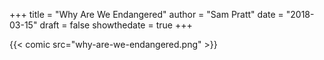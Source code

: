 +++
title = "Why Are We Endangered"
author = "Sam Pratt"
date = "2018-03-15"
draft = false
showthedate = true
+++

{{< comic src="why-are-we-endangered.png" >}}
